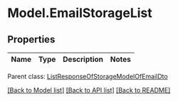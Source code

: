 # Model.EmailStorageList
## Properties
Name | Type | Description | Notes
------------ | ------------- | ------------- | -------------

 Parent class: [ListResponseOfStorageModelOfEmailDto](ListResponseOfStorageModelOfEmailDto.md)

[[Back to Model list]](README.md#documentation-for-models) [[Back to API list]](README.md#documentation-for-api-endpoints) [[Back to README]](README.md)


